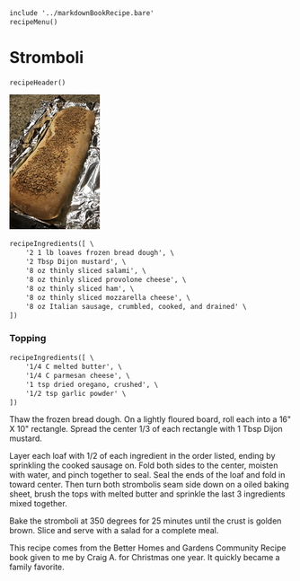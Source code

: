 ~~~ markdown-script
include '../markdownBookRecipe.bare'
recipeMenu()
~~~

# Stromboli

~~~ markdown-script
recipeHeader()
~~~

![Stromboli](../images/Stromboli.jpg "Stromboli")

~~~ markdown-script
recipeIngredients([ \
    '2 1 lb loaves frozen bread dough', \
    '2 Tbsp Dijon mustard', \
    '8 oz thinly sliced salami', \
    '8 oz thinly sliced provolone cheese', \
    '8 oz thinly sliced ham', \
    '8 oz thinly sliced mozzarella cheese', \
    '8 oz Italian sausage, crumbled, cooked, and drained' \
])
~~~


### Topping

~~~ markdown-script
recipeIngredients([ \
    '1/4 C melted butter', \
    '1/4 C parmesan cheese', \
    '1 tsp dried oregano, crushed', \
    '1/2 tsp garlic powder' \
])
~~~

Thaw the frozen bread dough. On a lightly floured board, roll each into a 16" X 10" rectangle.
Spread the center 1/3 of each rectangle with 1 Tbsp Dijon mustard.

Layer each loaf with 1/2 of each ingredient in the order listed, ending by sprinkling the cooked
sausage on. Fold both sides to the center, moisten with water, and pinch together to seal. Seal the
ends of the loaf and fold in toward center. Then turn both strombolis seam side down on a oiled
baking sheet, brush the tops with melted butter and sprinkle the last 3 ingredients mixed together.

Bake the stromboli at 350 degrees for 25 minutes until the crust is golden brown. Slice and serve
with a salad for a complete meal.

This recipe comes from the Better Homes and Gardens Community Recipe book given to me by Craig A.
for Christmas one year. It quickly became a family favorite.
